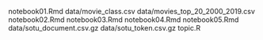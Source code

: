 notebook01.Rmd
data/movie_class.csv
data/movies_top_20_2000_2019.csv
notebook02.Rmd
notebook03.Rmd
notebook04.Rmd
notebook05.Rmd
data/sotu_document.csv.gz
data/sotu_token.csv.gz
topic.R
